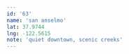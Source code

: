 ```yaml
---
id: '63'
name: 'san anselmo'
lat: 37.9744
lng: -122.5615
note: 'quiet downtown, scenic creeks'
---
```

